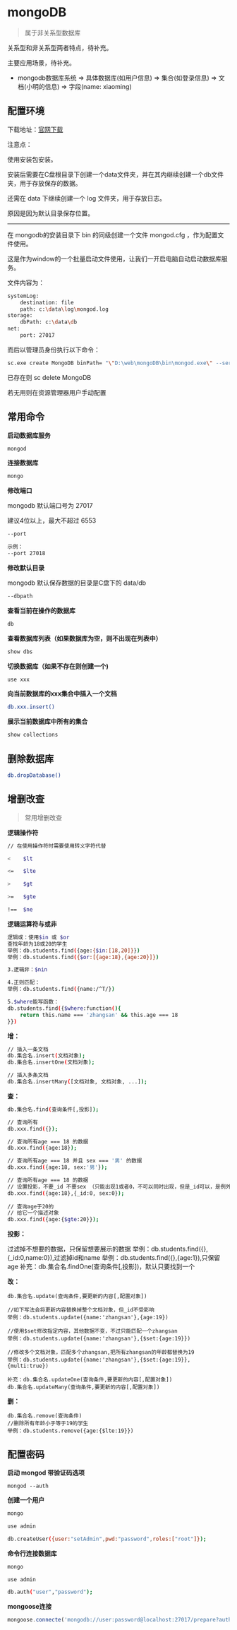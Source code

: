 # mongoDB

> 属于非关系型数据库

关系型和非关系型两者特点，待补充。

主要应用场景，待补充。



- mongodb数据库系统 => 具体数据库(如用户信息) => 集合(如登录信息) => 文档(小明的信息) => 字段(name: xiaoming)



## 配置环境

下载地址：<a href="https://www.mongodb.com/try/download/community2" target="_blank">官网下载</a>

注意点：

使用安装包安装。

安装后需要在C盘根目录下创建一个data文件夹，并在其内继续创建一个db文件夹，用于存放保存的数据。

还需在 data 下继续创建一个 log 文件夹，用于存放日志。

原因是因为默认目录保存位置。

<hr>

在 mongodb的安装目录下 bin 的同级创建一个文件 mongod.cfg ，作为配置文件使用。

这是作为window的一个批量启动文件使用，让我们一开启电脑自动启动数据库服务。

文件内容为：

```sh
systemLog:
	destination: file
	path: c:\data\log\mongod.log
storage:
	dbPath: c:\data\db
net:
	port: 27017
```



而后以管理员身份执行以下命令：

```sh
sc.exe create MongoDB binPath= "\"D:\web\mongoDB\bin\mongod.exe\" --service --config="D:\web\mongoDB\mongod.cfg\"" DisplayName="MongoDB" start="auto"
```



已存在则 sc delete MongoDB



若无用则在资源管理器用户手动配置



## 常用命令

**启动数据库服务**

```sh
mongod
```



**连接数据库**

```sh
mongo
```



**修改端口**

mongodb 默认端口号为 27017

建议4位以上，最大不超过 6553

```sh
--port

示例：
--port 27018
```



**修改默认目录** 

mongodb 默认保存数据的目录是C盘下的 data/db

```sh
--dbpath
```

 

**查看当前在操作的数据库**

```sh
db
```



**查看数据库列表（如果数据库为空，则不出现在列表中）**

```sh
show dbs
```



**切换数据库（如果不存在则创建一个)**

```sh
use xxx
```



**向当前数据库的xxx集合中插入一个文档**

```sh
db.xxx.insert()
```



**展示当前数据库中所有的集合**

```sh
show collections
```



## 删除数据库

```sh
db.dropDatabase()
```





## 增删改查

> 常用增删改查



**逻辑操作符**

```sh
// 在使用操作符时需要使用转义字符代替

<    $lt  

<=   $lte 

>    $gt 

>=   $gte 

!==  $ne 
```



**逻辑运算符与或非**

```sh
逻辑或：使用$in 或 $or
查找年龄为18或20的学生
举例：db.students.find({age:{$in:[18,20]}})
举例：db.students.find({$or:[{age:18},{age:20}]})

3.逻辑非：$nin

4.正则匹配：
举例：db.students.find({name:/^T/})

5.$where能写函数：
db.students.find({$where:function(){
    return this.name === 'zhangsan' && this.age === 18
}})
```



**增：**

```sh
// 插入一条文档
db.集合名.insert(文档对象);
db.集合名.insertOne(文档对象);

// 插入多条文档
db.集合名.insertMany([文档对象, 文档对象, ...]);
```



**查：**

```sh
db.集合名.find(查询条件[,投影]);

// 查询所有
db.xxx.find({});

// 查询所有age === 18 的数据
db.xxx.find({age:18});

// 查询所有age === 18 并且 sex === '男' 的数据
db.xxx.find({age:18, sex:'男'});

// 查询所有age === 18 的数据
// 设置投影，不要_id 不要sex （只能出现1或者0，不可以同时出现，但是_id可以，是例外）
db.xxx.find({age:18},{_id:0, sex:0});
    
// 查询age于20的
// 给它一个描述对象
db.xxx.find({age:{$gte:20}});
```

**投影：**

过滤掉不想要的数据，只保留想要展示的数据
举例：db.students.find({},{_id:0,name:0}),过滤掉id和name
举例：db.students.find({},{age:1}),只保留age
补充：db.集合名.findOne(查询条件[,投影])，默认只要找到一个



**改：**

```shell
db.集合名.update(查询条件,要更新的内容[,配置对象])

//如下写法会将更新内容替换掉整个文档对象，但_id不受影响
举例：db.students.update({name:'zhangsan'},{age:19})

//使用$set修改指定内容，其他数据不变，不过只能匹配一个zhangsan
举例：db.students.update({name:'zhangsan'},{$set:{age:19}})

//修改多个文档对象，匹配多个zhangsan,把所有zhangsan的年龄都替换为19
举例：db.students.update({name:'zhangsan'},{$set:{age:19}},{multi:true})

补充：db.集合名.updateOne(查询条件,要更新的内容[,配置对象])
db.集合名.updateMany(查询条件,要更新的内容[,配置对象])
```

**删：**

```shell
db.集合名.remove(查询条件)
//删除所有年龄小于等于19的学生
举例：db.students.remove({age:{$lte:19}})
```





## 配置密码

**启动 mongod 带验证码选项**

```shell
mongod --auth
```



**创建一个用户**

```sh
mongo

use admin

db.createUser({user:"setAdmin",pwd:"password",roles:["root"]});
```



**命令行连接数据库**

```sh
mongo

use admin

db.auth("user","password");
```



**mongoose连接**

```js
mongoose.connecte('mongodb://user:password@localhost:27017/prepare?authSource=admin');
```

